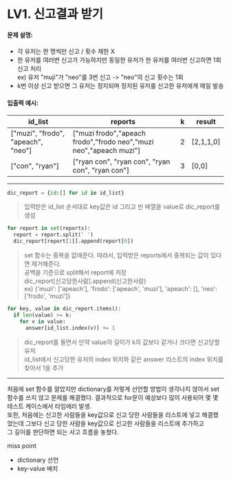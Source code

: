 # LV1. 신고결과 받기

#### 문제 설명:
* 각 유저는 한 명씩만 신고 / 횟수 제한 X
* 한 유저를 여러번 신고가 가능하지만 동일한 유저가 한 유저를 여러번 신고하면 1회 신고 처리   
  ex) 유저 "muji"가 "neo"를 3번 신고 -> "neo"의 신고 횟수는 1회
* k번 이상 신고 받으면 그 유저는 정지되며 정지된 유저를 신고한 유저에게 메일 발송

#### 입출력 예시:
|id_list|reports|k|result|
|-----|------|---|----|
|["muzi", "frodo", "apeach", "neo"]|["muzi frodo","apeach frodo","frodo neo","muzi neo","apeach muzi"]|2|[2,1,1,0]|
|["con", "ryan"]|["ryan con", "ryan con", "ryan con", "ryan con"]|3|[0,0]|

-----

``` Python
dic_report = {id:[] for id in id_list}
```
> 입력받은 id_list 순서대로 key값은 id 그리고 빈 배열을 value로 dic_report를 생성

``` Python
for report in set(reports):
  report = report.split(' ')
  dic_report[report[1]].append(report[0])
```
> set 함수는 중복을 없애준다. 따라서, 입력받은 reports에서 중복되는 값이 있다면 제거해준다.  
> 공백을 기준으로 split해서 report에 저장  
> dic_report[신고당한사람].append(신고한사람)  
> ex) {'muzi': ['apeach'], 'frodo': ['apeach', 'muzi'], 'apeach': [], 'neo': ['frodo', 'muzi']}

``` Python
for key, value in dic_report.items():
  if len(value) >= k:
    for v in value:
      answer[id_list.index(v)] += 1
```
> dic_report를 돌면서 만약 value의 길이가 k의 값보다 같거나 크다면 신고당할 유저  
> id_list에서 신고당한 유저의 index 위치와 같은 answer 리스트의 index 위치를 찾아서 1을 추가 

---------
처음에 set 함수를 알았지만 dictionary를 저렇게 선언할 방법이 생각나지 않아서 set 함수를 쓰지 않고 문제를 해결했다.
결과적으로 for문이 예상보다 많이 사용되어 몇 몇 테스트 케이스에서 타임에러 발생.  
또한, 처음에는 신고한 사람들을 key값으로 신고 당한 사람들을 리스트에 넣고 해결했었는데 그보다 신고 당한 사람을 key값으로 신고한 사람들을 리스트에 추가하고  
그 길이를 판단하면 되는 사고 흐름을 놓쳤다.  

miss point
  * dictionary 선언
  * key-value 배치
